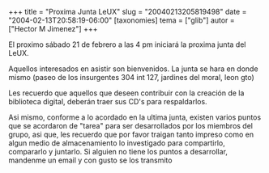 +++
title = "Proxima Junta LeUX"
slug = "20040213205819498"
date = "2004-02-13T20:58:19-06:00"
[taxonomies]
tema = ["glib"]
autor = ["Hector M Jimenez"]
+++

El proximo sábado 21 de febrero a las 4 pm iniciará la proxima junta del
LeUX.

Aquellos interesados en asistir son bienvenidos. La junta se hara en
donde mismo (paseo de los insurgentes 304 int 127, jardines del moral,
leon gto)

<!-- more -->
Les recuerdo que aquellos que deseen contribuir con la creación de la
biblioteca digital, deberán traer sus CD's para respaldarlos.

Asi mismo, conforme a lo acordado en la ultima junta, existen varios
puntos que se acordaron de &quot;tarea&quot; para ser desarrollados por
los miembros del grupo, asi que, les recuerdo que por favor traigan
tanto impreso como en algun medio de almacenamiento lo investigado para
compartirlo, compararlo y juntarlo. Si alguien no tiene los puntos a
desarrollar, mandenme un email y con gusto se los transmito
